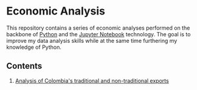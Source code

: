 # Economic Analysis
This repository contains a series of economic analyses performed on the backbone of [Python](https://www.python.org/) and the [Jupyter Notebook](http://jupyter.org/) technology. The goal is to improve my data analysis skills while at the same time furthering my knowledge of Python.

## Contents
1. [Analysis of Colombia's traditional and non-traditional exports](https://github.com/luisocam/econ-analysis/blob/master/001%20-%20Colombian%20Exports%20Analysis.ipynb)
